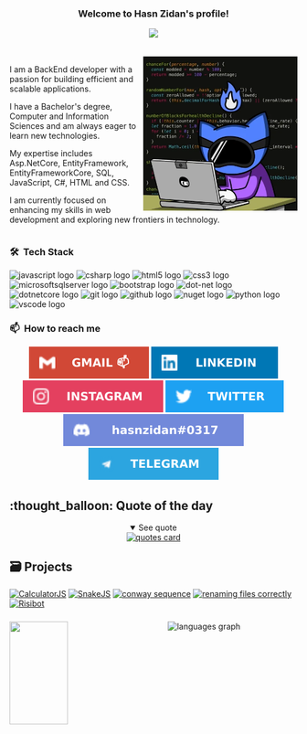<h3 align="center">
  Welcome to Hasn Zidan's profile!
</h3>

<p align="center">
  <a href="https://github.com/DenverCoder1/readme-typing-svg">
    <img src="https://readme-typing-svg.herokuapp.com/?lines=Back-End%20Developer;Always%20learning%20new%20things&font=Fira%20Code&center=true&width=440&height=45&color=f75c7e&vCenter=true&size=22">
  </a>
</p>

## 
<div style="display: flow-root;">
  <img align="right" width="270" src="https://github.com/Hasnzidan/Hasnzidan/blob/main/PizzaNinjas-programmer.webp" />
<p>I am a BackEnd developer with a passion for building efficient and scalable applications.</p>
<p>I have a Bachelor's degree, Computer and Information Sciences and am always eager to learn new technologies.</p>
<p>My expertise includes Asp.NetCore, EntityFramework, EntityFrameworkCore, SQL, JavaScript, C#, HTML and CSS.</p>
<p>I am currently focused on enhancing my skills in web development and exploring new frontiers in technology.</p>
</div>

### 🛠 &nbsp;Tech Stack

<div align="Left">
  <img src="https://cdn.jsdelivr.net/gh/devicons/devicon/icons/javascript/javascript-original.svg" height="40" alt="javascript logo"  />
  <img src="https://cdn.jsdelivr.net/gh/devicons/devicon/icons/csharp/csharp-original.svg" height="40" alt="csharp logo"  />
  <img src="https://cdn.jsdelivr.net/gh/devicons/devicon/icons/html5/html5-original.svg" height="40" alt="html5 logo"  />
  <img src="https://cdn.jsdelivr.net/gh/devicons/devicon/icons/css3/css3-original.svg" height="40" alt="css3 logo"  />
  <img src="https://cdn.jsdelivr.net/gh/devicons/devicon/icons/microsoftsqlserver/microsoftsqlserver-plain.svg" height="40" alt="microsoftsqlserver logo"  />
  <img src="https://cdn.jsdelivr.net/gh/devicons/devicon/icons/bootstrap/bootstrap-original.svg" height="40" alt="bootstrap logo"  />
  <img src="https://skillicons.dev/icons?i=dotnet" height="40" alt="dot-net logo"  />
  <img src="https://cdn.jsdelivr.net/gh/devicons/devicon/icons/dotnetcore/dotnetcore-original.svg" height="40" alt="dotnetcore logo"  />
  <img src="https://skillicons.dev/icons?i=git" height="40" alt="git logo"  />
  <img src="https://skillicons.dev/icons?i=github" height="40" alt="github logo"  />
  <img src="https://cdn.jsdelivr.net/gh/devicons/devicon/icons/nuget/nuget-original.svg" height="40" alt="nuget logo"  />
  <img src="https://cdn.jsdelivr.net/gh/devicons/devicon/icons/python/python-original.svg" height="40" alt="python logo"  />
  <img src="https://cdn.jsdelivr.net/gh/devicons/devicon/icons/vscode/vscode-original.svg" height="40" alt="vscode logo"  />
</div>


### 📫  &nbsp;How to reach me

<p align="center">
  <a href="mailto:zedanh3@gmail.com"><img src="https://github.com/Hasnzidan/Hasnzidan/blob/main/gmail.svg" alt="gmail"></a>
  <a target="_blank" href="https://linkedin.com/in/hasnzidan"><img src="https://github.com/Hasnzidan/Hasnzidan/blob/main/linkedin.svg" alt="hasnzidan"/></a>
  <a target="_blank" href="https://www.instagram.com/hssnz_/"><img src="https://github.com/Hasnzidan/Hasnzidan/blob/main/instagram.svg" alt="hasnzidan"/></a>
  <a target="_blank" href="https://twitter.com/_izidan"><img src="https://github.com/Hasnzidan/Hasnzidan/blob/main/twitter.svg" alt="hasnzidan"/></a>
<!--   <a target="_blank" href="https://www.reddit.com/user/PratikPingale"><img src="https://raw.githubusercontent.com/PROxZIMA/PROxZIMA/master/src/social/reddit.svg" alt="PratikPingale"/></a> -->
  <a target="_blank" href="https://discordapp.com/users/hasnzidan"><img src="https://github.com/Hasnzidan/Hasnzidan/blob/main/discord.svg" alt="hasnzidan#0317"/></a>
  <a target="_blank" href="https://t.me/hasnzidan"><img src="https://github.com/Hasnzidan/Hasnzidan/blob/main/telegram.svg" alt="hasnzidan"/></a>
</p>

<h2>:thought_balloon: Quote of the day</h2>
<details align="Center" open>
    <summary>See quote</summary>
    <a href="https://github.com/piyushsuthar/github-readme-quotes">
        <img src="https://quotes-github-readme.vercel.app/api?type=horizontal&theme=tokyonight" alt="quotes card">
    </a>
</details>

## 🗃 Projects

<div align="left">
  <a href="https://github.com/Hasnzidan/ECommerce"><img src="https://github-readme-stats.vercel.app/api/pin/?username=hasnzidan&repo=ECommerce&theme=react&hide_border=true&show_icons=false" alt="CalculatorJS" /></a>
  <a href="https://github.com/Hasnzidan/Blog"><img src="https://github-readme-stats.vercel.app/api/pin/?username=hasnzidan&repo=Blog&theme=react&hide_border=true&show_icons=false" alt="SnakeJS" /></a>
  <a href="https://github.com/Hasnzidan/Restaurant-Management-System"><img src="https://github-readme-stats.vercel.app/api/pin/?username=hasnzidan&repo=Restaurant-Management-System&theme=react&hide_border=true&show_icons=false" alt="conway sequence" /></a>
  <a href="https://github.com/Hasnzidan/Student-Management-System"><img src="https://github-readme-stats.vercel.app/api/pin/?username=hasnzidan&repo=Student-Management-System&theme=react&hide_border=true&show_icons=false" alt="renaming files correctly" /></a>
  <a href="https://github.com/Hasnzidan/Shop"><img src="https://github-readme-stats.vercel.app/api/pin/?username=hasnzidan&repo=Shop&theme=react&hide_border=true&show_icons=false" alt="Risibot" /></a>
</div>

###
<img  align="Right" height="180em" width="45%" src="https://github-readme-stats.vercel.app/api/top-langs?username=hasnzidan&locale=en&hide_title=false&layout=compact&langs_count=8&theme=dracula&hide_border=false"  alt="languages graph"  />
<img  align="Left" height="180em" width="45%" src="https://github-readme-streak-stats.herokuapp.com/?username=hasnzidan&theme=dracula" />
